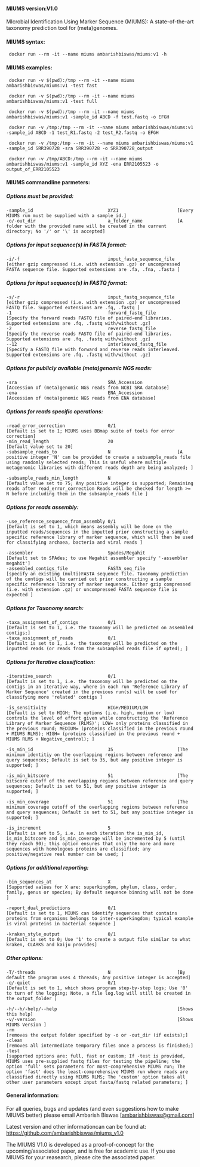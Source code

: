 #### MIUMS version:V1.0 
MIcrobial Identification Using Marker Sequence (MIUMS): A state-of-the-art taxonomy prediction tool for (meta)genomes.


#### MIUMS syntax:

     docker run --rm -it --name miums ambarishbiswas/miums:v1 -h

#### MIUMS examples:

     docker run -v $(pwd):/tmp --rm -it --name miums ambarishbiswas/miums:v1 -test fast

     docker run -v $(pwd):/tmp --rm -it --name miums ambarishbiswas/miums:v1 -test full

     docker run -v $(pwd):/tmp --rm -it --name miums ambarishbiswas/miums:v1 -sample_id ABCD -f test.fastq -o EFGH

     docker run -v /tmp:/tmp --rm -it --name miums ambarishbiswas/miums:v1 -sample_id ABCD -1 test_R1.fastq -2 test_R2.fastq -o EFGH

     docker run -v /tmp:/tmp --rm -it --name miums ambarishbiswas/miums:v1 -sample_id SRR390728 -sra SRR390728 -o SRR390728_output

     docker run -v /tmp/ABCD:/tmp --rm -it --name miums ambarishbiswas/miums:v1 -sample_id XYZ -ena ERR2105523 -o output_of_ERR2105523


#### MIUMS commandline parmeters:

<h5>Options must be provided:</h5>
  
	-sample_id                            XYZ1                      [Every MIUMS run must be supplied with a sample_id.]  
 	-o/-out_dir                           a_folder_name             [A folder with the provided name will be created in the current directory; No '/' or '\' is accepted]

<h5>Options for input sequence(s) in FASTA format:</h5>
  
 	-i/-f                                 input_fasta_sequence_file [either gzip compressed (i.e. with extension .gz) or uncompressed FASTA sequence file. Supported extensions are .fa, .fna, .fasta ]



<h5>Options for input sequence(s) in FASTQ format:</h5>
  
 	-s/-r                                 input_fastq_sequence_file [either gzip compressed (i.e. with extension .gz) or uncompressed FASTQ file. Supported extensions are .fq, .fastq ]
 	-1                                    forward_fastq_file        [Specify the forward reads FASTQ file of paired-end libraries. Supported extensions are .fq, .fastq with/without .gz]
 	-2                                    reverse_fastq_file        [Specify the reverse reads FASTQ file of paired-end libraries. Supported extensions are .fq, .fastq with/without .gz]
 	--12                                  interleaved_fastq_file    [Specify a FASTQ file with forward and reverse reads interleaved. Supported extensions are .fq, .fastq with/without .gz]


<h5>Options for publicly available (meta)genomic NGS reads:</h5>
  
 	-sra                                  SRA_Accession             [Accession of (meta)genomic NGS reads from NCBI SRA database]
 	-ena                                  ENA_Accession             [Accession of (meta)genomic NGS reads from ENA database]


<h5>Options for reads specific operations:</h5>
  
 	-read_error_correction                0/1                       [Default is set to 1; MIUMS uses BBmap suite of tools for error correction] 
 	-min_read_length                      20                        [Default value set to 20]
 	-subsample_reads_to                   N                         [A positive integer 'N' can be provided to create a subsample_reads file using randomly selected reads; This is useful where multiple metagenomic libraries with different reads depth are being analyzed; ]

 	-subsample_reads_min_length           N                         [Default value set to 75; Any positive integer is supported; Remaining reads after read_error_correction Reads will be checked for length >= N before including them in the subsample_reads file ]



<h5>Options for reads assembly:</h5>
  
 	-use_reference_sequence_from_assembly 0/1                       [Default is set to 1, which means assembly will be done on the inputted reads/sequences in the inputted prior constructing a sample specific reference library of marker sequence, which will then be used for classifying archaea, bacteria and viral reads ]

 	-assembler                            Spades/Megahit            [Default set to SPAdes; to use Megahit assembler specify '-assembler megahit']
 	-assembled_contigs_file               FASTA_seq_file            [specify an existing (multi)FASTA sequence file. Taxonomy prediction of the contigs will be carried out prior constructing a sample specific reference library of marker sequence. Either gzip compressed (i.e. with extension .gz) or uncompressed FASTA sequence file is expected ]



<h5>Options for Taxonomy search:</h5>
  
 	-taxa_assignment_of_contigs           0/1                       [Default is set to 1, i.e. the taxonomy will be predicted on assembled contigs;]
 	-taxa_assignment_of_reads             0/1                       [Default is set to 1, i.e. the taxonomy will be predicted on the inputted reads (or reads from the subsampled reads file if opted); ]



<h5>Options for Iterative classification:</h5>
  
 	-iterative_search                     0/1                       [Default is set to 1, i.e. the taxonomy will be predicted on the contigs in an iterative way, where in each run 'Reference Library of Marker Sequence' created in the previous run(s) will be used for classifying more 'related' contigs ]

 	-is_sensitivity                       HIGH/MEDIUM/LOW           [Default is set to HIGH; The options (i.e. high, medium or low) controls the level of effort given while constructing the 'Reference Library of Marker Sequence (RLMS)'; LOW= only proteins classified in the previous round; MEDIUM= (proteins classified in the previous round + MIUMS RLMS); HIGH= (proteins classified in the previous round + MIUMS RLMS + Negative_control); ]

 	-is_min_id                            35                        [The minimum identitiy on the overlapping regions between reference and query sequences; Default is set to 35, but any positive integer is supported; ]

 	-is_min_bitscore                      51                        [The bitscore cutoff of the overlapping regions between reference and query sequences; Default is set to 51, but any positive integer is supported; ]

 	-is_min_coverage                      51                        [The minimum coverage cutoff of the overlapping regions between reference and query sequences; Default is set to 51, but any positive integer is supported; ]

 	-is_increment                         5                         [Default is set to 5, i.e. in each iteration the is_min_id, is_min_bitscore and is_min_coverage will be incremented by 5 (until they reach 90); this option ensures that only the more and more sequences with homologous proteins are classified; any positive/negative real number can be used; ]



<h5>Options for additional reporting:</h5>
  
 	-bin_sequences_at                     X                         [Supported values for X are: superkingdom, phylum, class, order, family, genus or species; By default sequence binning will not be done ]

 	-report_dual_predictions              0/1                       [Default is set to 1, MIUMS can identify sequences that contains proteins from organisms belongs to inter-superkingdom; typical example is viral proteins in bacterial sequence ]

 	-kraken_style_output                  0/1                       [Default is set to 0; Use '1' to create a output file similar to what kraken, CLARKS and kaiju provides]


<h5>Other options:</h5>
  
 	-T/-threads                           N                         [By default the program uses 4 threads; Any positive integer is accepted]
 	-q/-quiet                             0/1                       [Default is set to 1, which shows program step-by-step logs; Use '0' to turn of the logging; Note, a file log.log will still be created in the output_folder ]

 	-h/--h/-help/--help                                             [Shows this help]
 	-v/-version                                                     [Shows MIUMS Version ]
 	-rm                                                             [removes the output folder specified by -o or -out_dir (if exists);]
 	-clean                                                          [removes all intermediate temporary files once a process is finished;]
 	-test                                                           [supported options are: full, fast or custom; If -test is provided, MIUMS uses pre-supplied fastq files for testing the pipeline; the option 'full' sets parameters for most-comprehensive MIUMS run; The option 'fast' does the least-comprehensive MIUMS run where reads are classified directly using MIUMS RLMS; The 'custom' option takes all other user parameters except input fasta/fastq related parameters; ]


#### General information:

  For all queries, bugs and updates (and even suggestions how to make MIUMS better) please email Ambarish Biswas [ambarishbiswas@gmail.com]
  
  Latest version and other informationcan can be found at: https://github.com/ambarishbiswas/miums_v1.0

  The MIUMS V1.0 is developed as a proof-of-concept for the upcoming/associated paper, and is free for academic use. If you use MIUMS for your reasearch, please cite the associated paper. 
